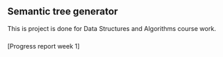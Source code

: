 ## Semantic tree generator

This is project is done for Data Structures and Algorithms course work.

### 

[Progress report week 1] 
